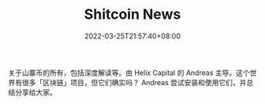 ﻿---
weight: 
title: "Shitcoin News"
description: "关于山寨币的所有，包括深度解读等"
date: 2022-03-25T21:57:40+08:00
lastmod: 2022-03-25T16:45:40+08:00
draft: false
authors: ["Metabd"]
featuredImage: "shitcoin-news.jpg"
link: ""
tags: ["元宇宙资讯","Shitcoin News"]
categories: ["navigation"]
navigation: ["元宇宙资讯"]
lightgallery: true
toc: true
pinned: false
recommend: false
recommend1: false
---
关于山寨币的所有，包括深度解读等。由 Helix Capital 的 Andreas 主导。这个世界有很多「区块链」项目，但它们确实吗？ Andreas 尝试安装和使用它们，并总结分享给大家。
